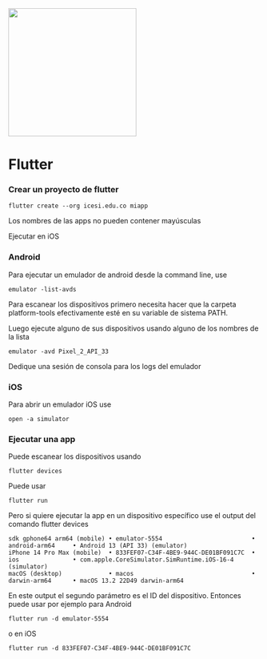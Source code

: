 <img width="256" src="https://www.icesi.edu.co/launiversidad/images/La_universidad/logo_icesi.png">

# Flutter

### Crear un proyecto de flutter
```
flutter create --org icesi.edu.co miapp
```

Los nombres de las apps no pueden contener mayúsculas

Ejecutar en iOS



### Android
Para ejecutar un emulador de android desde la command line, use
```
emulator -list-avds
```
Para escanear los dispositivos primero necesita hacer que la carpeta platform-tools efectivamente esté en su variable de sistema PATH.

Luego ejecute alguno de sus dispositivos usando alguno de los nombres de la lista
```
emulator -avd Pixel_2_API_33
```
Dedique una sesión de consola para los logs del emulador

### iOS
Para abrir un emulador iOS use
```
open -a simulator
```

### Ejecutar una app

Puede escanear los dispositivos usando
```
flutter devices 
```

Puede usar 
```
flutter run
```

Pero si quiere ejecutar la app en un dispositivo específico use el output del comando flutter devices
```
sdk gphone64 arm64 (mobile) • emulator-5554                         • android-arm64     • Android 13 (API 33) (emulator)
iPhone 14 Pro Max (mobile)  • 833FEF07-C34F-4BE9-944C-DE01BF091C7C  • ios               • com.apple.CoreSimulator.SimRuntime.iOS-16-4 (simulator)
macOS (desktop)             • macos                                 • darwin-arm64      • macOS 13.2 22D49 darwin-arm64
```
En este output el segundo parámetro es el ID del dispositivo. Entonces puede usar por ejemplo para Android
```
flutter run -d emulator-5554
```
o en iOS
```
flutter run -d 833FEF07-C34F-4BE9-944C-DE01BF091C7C
```
